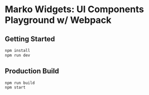Marko Widgets: UI Components Playground w/ Webpack
==================================

## Getting Started

```bash
npm install
npm run dev
```

## Production Build
```bash
npm run build
npm start
```


